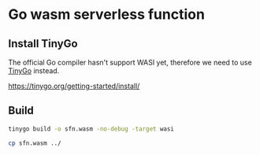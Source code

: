 # Go wasm serverless function

## Install TinyGo

The official Go compiler hasn't support WASI yet, therefore we need to use
[TinyGo](https://tinygo.org) instead.

https://tinygo.org/getting-started/install/

## Build

```sh
tinygo build -o sfn.wasm -no-debug -target wasi

cp sfn.wasm ../
```
